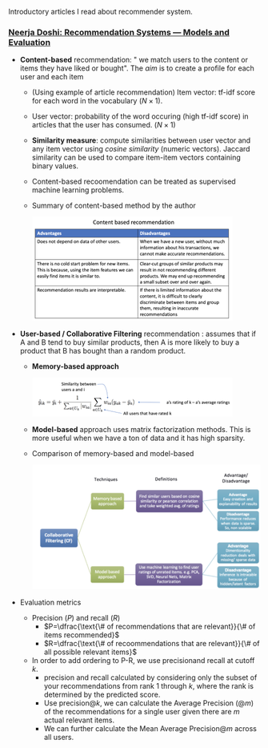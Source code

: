 Introductory articles I read about recommender system.

### [Neerja Doshi: Recommendation Systems — Models and Evaluation](https://towardsdatascience.com/recommendation-systems-models-and-evaluation-84944a84fb8e)
- **Content-based** recommendation: " we match users to the content or items they have liked or bought". The *aim* is to create a profile for each user and each item
  - (Using example of article recommendation) Item vector: tf-idf score for each word in the vocabulary ($N\times 1$).
  - User vector: probability of the word occuring (high tf-idf score) in articles that the user has consumed. ($N\times 1$)
  - **Similarity measure**: compute similarities between user vector and any item vector using *cosine similarity* (numeric vectors). Jaccard similarity can be used to compare item-item vectors containing binary values.
  - Content-based recoomendation can be treated as supervised machine learning problems.
  - Summary of content-based method by the author
    
    ![Summary of content-based reccomendation](figures/Doshi_content_based_summary.png)

- **User-based / Collaborative Filtering** recommendation : assumes that if A and B tend to buy similar products, then A is more likely to buy a product that B has bought than a random product. 
    - **Memory-based approach**
    
        ![Equation of memory-based approach](figures/Doshi_memory_based_eqn.png)

    - **Model-based** approach uses matrix factorization methods. This is more useful when we have a ton of data and it has high sparsity.
    - Comparison of memory-based and model-based 

        ![Summary of two Collaborative Filtering methods](figures/Doshi_CF_summary.png)

- Evaluation metrics
  - Precision ($P$) and recall ($R$)
    - $P=\dfrac{\text{\# of recommendations that are relevant}}{\# of items recommended}$
    - $R=\dfrac{\text{\# of recoommendations that are relevant}}{\# of all possible relevant items}$
  - In order to add ordering to P-R, we use precisionand recall at cutoff $k$.
    -  precision and recall calculated by considering only the subset of your recommendations from rank 1 through $k$, where the rank is determined by the predicted score.
    -  Use precision@$k$, we can calculate the Average Precision (@$m$) of the recommendations for a single user given there are $m$ actual relevant items.
    -  We can further calculate the Mean Average Precision@$m$ across all users.
